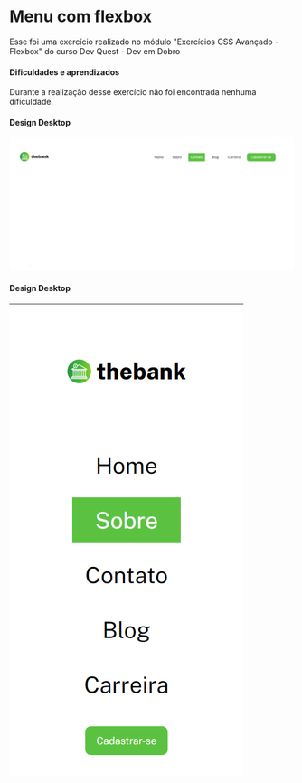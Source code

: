 # Menu com flexbox

Esse foi uma exercício realizado no módulo "Exercícios CSS Avançado - Flexbox" do curso Dev Quest - Dev em Dobro 

#### Dificuldades e aprendizados

Durante a realização desse exercício não foi encontrada nenhuma dificuldade.


#### Design Desktop
![Design do site](design/design-desktop.png)

#### Design Desktop
![Design do site](design/design-mobile.png)